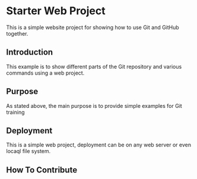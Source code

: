 
# Starter Web Project

This is a simple website project for showing how to use Git and GitHub together.

## Introduction

This example is to show different parts of the Git repository and various commands using 
a web project.

## Purpose

As stated above, the main purpose is to provide simple examples for Git training

## Deployment

This is a simple web project, deployment can be on any web server or even locaql file system.

## How To Contribute